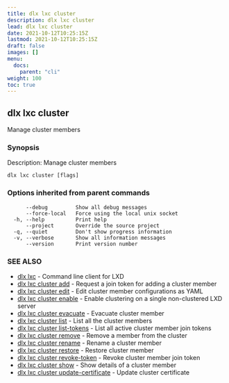 ```yaml
---
title: dlx lxc cluster
description: dlx lxc cluster
lead: dlx lxc cluster
date: 2021-10-12T10:25:15Z
lastmod: 2021-10-12T10:25:15Z
draft: false
images: []
menu:
  docs:
    parent: "cli"
weight: 100
toc: true
---
```

## dlx lxc cluster

Manage cluster members

### Synopsis

Description:
  Manage cluster members



```
dlx lxc cluster [flags]
```

### Options inherited from parent commands

```
      --debug         Show all debug messages
      --force-local   Force using the local unix socket
  -h, --help          Print help
      --project       Override the source project
  -q, --quiet         Don't show progress information
  -v, --verbose       Show all information messages
      --version       Print version number
```

### SEE ALSO

* [dlx lxc](/docs/cmd/dlx_lxc)	 - Command line client for LXD
* [dlx lxc cluster add](/docs/cmd/dlx_lxc_cluster_add)	 - Request a join token for adding a cluster member
* [dlx lxc cluster edit](/docs/cmd/dlx_lxc_cluster_edit)	 - Edit cluster member configurations as YAML
* [dlx lxc cluster enable](/docs/cmd/dlx_lxc_cluster_enable)	 - Enable clustering on a single non-clustered LXD server
* [dlx lxc cluster evacuate](/docs/cmd/dlx_lxc_cluster_evacuate)	 - Evacuate cluster member
* [dlx lxc cluster list](/docs/cmd/dlx_lxc_cluster_list)	 - List all the cluster members
* [dlx lxc cluster list-tokens](/docs/cmd/dlx_lxc_cluster_list-tokens)	 - List all active cluster member join tokens
* [dlx lxc cluster remove](/docs/cmd/dlx_lxc_cluster_remove)	 - Remove a member from the cluster
* [dlx lxc cluster rename](/docs/cmd/dlx_lxc_cluster_rename)	 - Rename a cluster member
* [dlx lxc cluster restore](/docs/cmd/dlx_lxc_cluster_restore)	 - Restore cluster member
* [dlx lxc cluster revoke-token](/docs/cmd/dlx_lxc_cluster_revoke-token)	 - Revoke cluster member join token
* [dlx lxc cluster show](/docs/cmd/dlx_lxc_cluster_show)	 - Show details of a cluster member
* [dlx lxc cluster update-certificate](/docs/cmd/dlx_lxc_cluster_update-certificate)	 - Update cluster certificate

